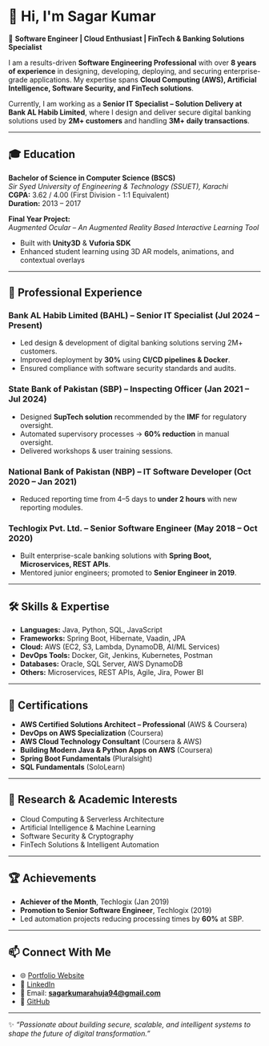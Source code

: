 # 👋 Hi, I'm Sagar Kumar  

🚀 **Software Engineer | Cloud Enthusiast | FinTech & Banking Solutions Specialist**  

I am a results-driven **Software Engineering Professional** with over **8 years of experience** in designing, developing, deploying, and securing enterprise-grade applications. My expertise spans **Cloud Computing (AWS), Artificial Intelligence, Software Security, and FinTech solutions**.  

Currently, I am working as a **Senior IT Specialist – Solution Delivery at Bank AL Habib Limited**, where I design and deliver secure digital banking solutions used by **2M+ customers** and handling **3M+ daily transactions**.  

---

## 🎓 Education
**Bachelor of Science in Computer Science (BSCS)**  
*Sir Syed University of Engineering & Technology (SSUET), Karachi*  
**CGPA:** 3.62 / 4.00 (First Division - 1:1 Equivalent)  
**Duration:** 2013 – 2017  

**Final Year Project:**  
*Augmented Ocular – An Augmented Reality Based Interactive Learning Tool*  
- Built with **Unity3D** & **Vuforia SDK**  
- Enhanced student learning using 3D AR models, animations, and contextual overlays  

---

## 💼 Professional Experience

### **Bank AL Habib Limited (BAHL)** – Senior IT Specialist (Jul 2024 – Present)  
- Led design & development of digital banking solutions serving 2M+ customers.  
- Improved deployment by **30%** using **CI/CD pipelines & Docker**.  
- Ensured compliance with software security standards and audits.  

### **State Bank of Pakistan (SBP)** – Inspecting Officer (Jan 2021 – Jul 2024)  
- Designed **SupTech solution** recommended by the **IMF** for regulatory oversight.  
- Automated supervisory processes → **60% reduction** in manual oversight.  
- Delivered workshops & user training sessions.  

### **National Bank of Pakistan (NBP)** – IT Software Developer (Oct 2020 – Jan 2021)  
- Reduced reporting time from 4–5 days to **under 2 hours** with new reporting modules.  

### **Techlogix Pvt. Ltd.** – Senior Software Engineer (May 2018 – Oct 2020)  
- Built enterprise-scale banking solutions with **Spring Boot, Microservices, REST APIs**.  
- Mentored junior engineers; promoted to **Senior Engineer in 2019**.  

---

## 🛠️ Skills & Expertise
- **Languages:** Java, Python, SQL, JavaScript  
- **Frameworks:** Spring Boot, Hibernate, Vaadin, JPA  
- **Cloud:** AWS (EC2, S3, Lambda, DynamoDB, AI/ML Services)  
- **DevOps Tools:** Docker, Git, Jenkins, Kubernetes, Postman  
- **Databases:** Oracle, SQL Server, AWS DynamoDB  
- **Others:** Microservices, REST APIs, Agile, Jira, Power BI  

---

## 📜 Certifications
- **AWS Certified Solutions Architect – Professional** (AWS & Coursera)  
- **DevOps on AWS Specialization** (Coursera)  
- **AWS Cloud Technology Consultant** (Coursera & AWS)  
- **Building Modern Java & Python Apps on AWS** (Coursera)  
- **Spring Boot Fundamentals** (Pluralsight)  
- **SQL Fundamentals** (SoloLearn)  

---

## 🔬 Research & Academic Interests
- Cloud Computing & Serverless Architecture  
- Artificial Intelligence & Machine Learning  
- Software Security & Cryptography  
- FinTech Solutions & Intelligent Automation  

---

## 🏆 Achievements
- **Achiever of the Month**, Techlogix (Jan 2019)  
- **Promotion to Senior Software Engineer**, Techlogix (2019)  
- Led automation projects reducing processing times by **60%** at SBP.  

---

## 📫 Connect With Me
- 🌐 [Portfolio Website](https://sagarkumar.github.io)  
- 💼 [LinkedIn](https://www.linkedin.com/in/sagar-kumar-68405099/)  
- 📧 Email: **sagarkumarahuja94@gmail.com**  
- 📂 [GitHub](https://github.com/sagarkumar)  

---
✨ *“Passionate about building secure, scalable, and intelligent systems to shape the future of digital transformation.”*  
